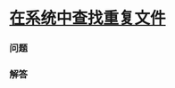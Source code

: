 # [在系统中查找重复文件](https://leetcode-cn.com/problems/find-duplicate-file-in-system)

### 问题

### 解答

```

```

